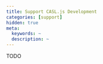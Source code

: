 ```yaml
---
title: Support CASL.js Development
categories: [support]
hidden: true
meta:
  keywords: ~
  description: ~
---
```


TODO